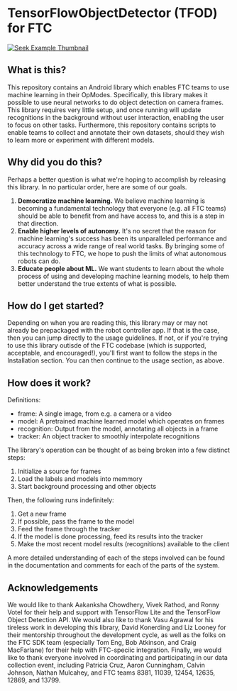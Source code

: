 # TensorFlowObjectDetector (TFOD) for FTC

[![Seek Example Thumbnail](https://img.youtube.com/vi/PJrMLcY_Es4/maxresdefault.jpg)](
https://www.youtube.com/watch?v=PJrMLcY_Es4&list=PL7jOvcu8grvvO54G4f0QdUCyg8loid5Wd&index=1 "Seek Example Videos")

## What is this?

This repository contains an Android library which enables FTC teams to use
machine learning in their OpModes. Specifically, this library makes it possible
to use neural networks to do object detection on camera frames. This library
requires very little setup, and once running will update recognitions in the
background without user interaction, enabling the user to focus on other tasks.
Furthermore, this repository contains scripts to enable teams to collect and
annotate their own datasets, should they wish to learn more or experiment with
different models.

## Why did you do this?

Perhaps a better question is what we're hoping to accomplish by releasing this
library. In no particular order, here are some of our goals.

1. **Democratize machine learning.** We believe machine learning is becoming a
   fundamental technology that everyone (e.g. all FTC teams) should be able to
   benefit from and have access to, and this is a step in that direction.
1. **Enable higher levels of autonomy.** It's no secret that the reason for
   machine learning's success has been its unparalleled performance and accuracy
   across a wide range of real world tasks. By bringing some of this technology
   to FTC, we hope to push the limits of what autonomous robots can do.
1. **Educate people about ML.** We want students to learn about the whole
   process of using and developing machine learning models, to help them better
   understand the true extents of what is possible.

## How do I get started?

Depending on when you are reading this, this library may or may not already be
prepackaged with the robot controller app. If that is the case, then you can
jump directly to the usage guidelines. If not, or if you're trying to use this
library outisde of the FTC codebase (which is supported, acceptable, and
encouraged!), you'll first want to follow the steps in the Installation section.
You can then continue to the usage section, as above.

## How does it work?

Definitions:
* frame: A single image, from e.g. a camera or a video
* model: A pretrained machine learned model which operates on frames
* recognition: Output from the model, annotating all objects in a frame
* tracker: An object tracker to smoothly interpolate recognitions

The library's operation can be thought of as being broken into a few distinct
steps:

1. Initialize a source for frames
1. Load the labels and models into memmory
1. Start background processing and other objects

Then, the following runs indefinitely:

1. Get a new frame
1. If possible, pass the frame to the model
1. Feed the frame through the tracker
1. If the model is done processing, feed its results into the tracker
1. Make the most recent model results (recognitions) available to the client

A more detailed understanding of each of the steps involved can be found in the
documentation and comments for each of the parts of the system.

## Acknowledgements

We would like to thank Aakanksha Chowdhery, Vivek Rathod, and Ronny Votel for
their help and support with TensorFlow Lite and the TensorFlow Object Detection
API. We would also like to thank Vasu Agrawal for his tireless work in developing
this library, David Konerding and Liz Looney for their mentorship throughout the
development cycle, as well as the folks on the FTC SDK team (especially Tom Eng,
Bob Atkinson, and Craig MacFarlane) for their help with FTC-speciic integration.
Finally, we would like to thank everyone involved in coordinating and participating
in our data collection event, including Patricia Cruz, Aaron Cunningham, Calvin Johnson,
Nathan Mulcahey, and FTC teams 8381, 11039, 12454, 12635, 12869, and 13799.
